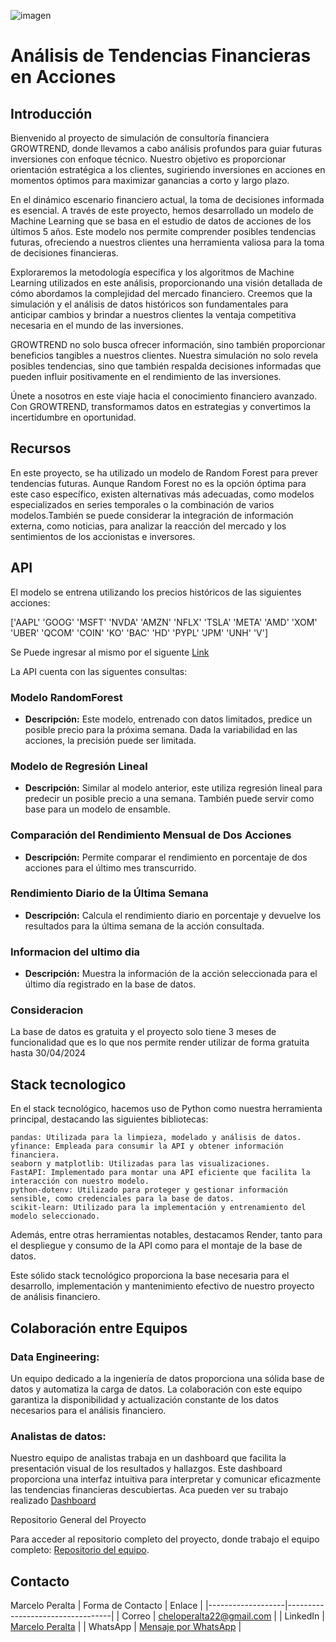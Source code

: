 ![imagen](https://github.com/Tato2013/ProyectoNoCountryML/assets/101934772/018322db-192d-4c44-8725-35c0dab4844b)

# Análisis de Tendencias Financieras en Acciones




## Introducción 

Bienvenido al proyecto de simulación de consultoría financiera GROWTREND, donde llevamos a cabo análisis profundos para guiar futuras inversiones con enfoque técnico. Nuestro objetivo es proporcionar orientación estratégica a los clientes, sugiriendo inversiones en acciones en momentos óptimos para maximizar ganancias a corto y largo plazo.

En el dinámico escenario financiero actual, la toma de decisiones informada es esencial. A través de este proyecto, hemos desarrollado un modelo de Machine Learning que se basa en el estudio de datos de acciones de los últimos 5 años. Este modelo nos permite comprender posibles tendencias futuras, ofreciendo a nuestros clientes una herramienta valiosa para la toma de decisiones financieras.

Exploraremos la metodología específica y los algoritmos de Machine Learning utilizados en este análisis, proporcionando una visión detallada de cómo abordamos la complejidad del mercado financiero. Creemos que la simulación y el análisis de datos históricos son fundamentales para anticipar cambios y brindar a nuestros clientes la ventaja competitiva necesaria en el mundo de las inversiones.

GROWTREND no solo busca ofrecer información, sino también proporcionar beneficios tangibles a nuestros clientes. Nuestra simulación no solo revela posibles tendencias, sino que también respalda decisiones informadas que pueden influir positivamente en el rendimiento de las inversiones.

Únete a nosotros en este viaje hacia el conocimiento financiero avanzado. Con GROWTREND, transformamos datos en estrategias y convertimos la incertidumbre en oportunidad.

## Recursos

En este proyecto, se ha utilizado un modelo de Random Forest para prever tendencias futuras. Aunque Random Forest no es la opción óptima para este caso específico, existen alternativas más adecuadas,
como modelos especializados en series temporales o la combinación de varios modelos.También se puede considerar la integración de información externa, como noticias, para analizar la reacción del mercado
y los sentimientos de los accionistas e inversores.

## API 
El modelo se entrena utilizando los precios históricos de las siguientes acciones:

['AAPL' 'GOOG' 'MSFT' 'NVDA' 'AMZN' 'NFLX' 'TSLA' 'META' 'AMD' 'XOM' 'UBER' 'QCOM' 'COIN' 'KO' 'BAC' 'HD' 'PYPL' 'JPM' 'UNH' 'V']

Se Puede ingresar al mismo por el siguente [Link](https://proyectonocountryml.onrender.com/docs)

La API cuenta con las siguentes consultas:

### Modelo RandomForest

- **Descripción:** Este modelo, entrenado con datos limitados, predice un posible precio para la próxima semana. Dada la variabilidad en las acciones, la precisión puede ser limitada.

### Modelo de Regresión Lineal

- **Descripción:** Similar al modelo anterior, este utiliza regresión lineal para predecir un posible precio a una semana. También puede servir como base para un modelo de ensamble.

### Comparación del Rendimiento Mensual de Dos Acciones

- **Descripción:** Permite comparar el rendimiento en porcentaje de dos acciones para el último mes transcurrido.

### Rendimiento Diario de la Última Semana

- **Descripción:** Calcula el rendimiento diario en porcentaje y devuelve los resultados para la última semana de la acción consultada.

### Informacion del ultimo dia

- **Descripción:** Muestra la información de la acción seleccionada para el último día registrado en la base de datos.


### Consideracion

La base de datos es gratuita y el proyecto solo tiene 3 meses de funcionalidad que es lo que nos permite render utilizar de forma gratuita hasta 30/04/2024

## Stack tecnologico

En el stack tecnológico, hacemos uso de Python como nuestra herramienta principal, destacando las siguientes bibliotecas:

    pandas: Utilizada para la limpieza, modelado y análisis de datos.
    yfinance: Empleada para consumir la API y obtener información financiera.
    seaborn y matplotlib: Utilizadas para las visualizaciones.
    FastAPI: Implementado para montar una API eficiente que facilita la interacción con nuestro modelo.
    python-dotenv: Utilizado para proteger y gestionar información sensible, como credenciales para la base de datos.
    scikit-learn: Utilizado para la implementación y entrenamiento del modelo seleccionado.

Además, entre otras herramientas notables, destacamos Render, tanto para el despliegue y consumo de la API como para el montaje de la base de datos.

Este sólido stack tecnológico proporciona la base necesaria para el desarrollo, implementación y mantenimiento efectivo de nuestro proyecto de análisis financiero.

## Colaboración entre Equipos

### Data Engineering:
Un equipo dedicado a la ingeniería de datos proporciona una sólida base de datos y automatiza la carga de datos. La colaboración con este equipo garantiza la disponibilidad y actualización constante de los datos necesarios para el análisis financiero.

### Analistas de datos:
Nuestro equipo de analistas trabaja en un dashboard que facilita la presentación visual de los resultados y hallazgos. Este dashboard proporciona una interfaz intuitiva para interpretar y comunicar eficazmente las tendencias financieras descubiertas.
Aca pueden ver su trabajo realizado [Dashboard](https://www.novypro.com/project/dashboard-de-análisis-de-tendencias-de-acciones)

Repositorio General del Proyecto

Para acceder al repositorio completo del proyecto, donde trabajo el equipo completo: [Repositorio del equipo](https://github.com/No-Country/c16-96-m-data-bi).

## Contacto
Marcelo Peralta
| Forma de Contacto | Enlace                           |
|-------------------|----------------------------------|
| Correo            | [cheloperalta22@gmail.com](mailto:cheloperalta22@gmail.com)     |
| LinkedIn          | [Marcelo Peralta](https://www.linkedin.com/in/marcelo-peralta2) |
| WhatsApp          | [Mensaje por WhatsApp](https://wa.me/+5492616325753)  |

